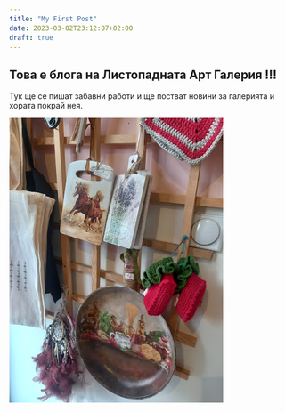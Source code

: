 ```yaml
---
title: "My First Post"
date: 2023-03-02T23:12:07+02:00
draft: true
---
```


## Това е блога на Листопадната Арт Галерия !!!

Тук ще се пишат забавни работи и ще постват новини за галерията и хората покрай нея.

![Yellow Duck](/картинка.jpg "Yellow Duck")
